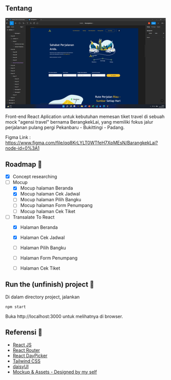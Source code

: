 ## Tentang

![Screenshot of the running project](https://raw.githubusercontent.com/hilmiha/barangkekLai/master/src/assets/dev/sc_dev.png)

Front-end React Aplication untuk kebutuhan memesan tiket travel di sebuah mock "agensi travel" bernama BerangkekLai, yang memiliki fokus jalur perjalanan pulang pergi Pekanbaru - Bukittingi - Padang.

Figma Link : https://www.figma.com/file/qq8KrLYLT0WTfeH7XpMEsN/BarangkekLai?node-id=0%3A1

## Roadmap 🚧
- [x] Concept researching
- [ ] Mocup
  - [x] Mocup halaman Beranda 
  - [x] Mocup halaman Cek Jadwal
  - [ ] Mocup halaman Pilih Bangku
  - [ ] Mocup halaman Form Penumpang
  - [ ] Mocup halaman Cek Tiket
- [ ] Transalate To React
  - [x] Halaman Beranda 
  - [x] Halaman Cek Jadwal
  - [ ] Halaman Pilih Bangku
  - [ ] Halaman Form Penumpang
  - [ ] Halaman Cek Tiket



## Run the (unfinish) project 🚀

Di dalam directory project, jalankan

    npm start

Buka http://localhost:3000 untuk melihatnya di browser.

## Referensi 📑

- [React JS](https://reactjs.org/)
- [React Router](https://reactrouter.com/en/main)
- [React DayPicker](https://react-day-picker.js.org/)
- [Tailwind CSS](https://tailwindcss.com/)
- [daisyUI](https://daisyui.com/)
- [Mockup & Assets - Designed by my self](https://www.figma.com/file/qq8KrLYLT0WTfeH7XpMEsN/BarangkekLai?node-id=0%3A1)
